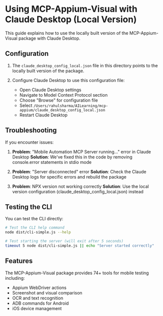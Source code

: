 # Using MCP-Appium-Visual with Claude Desktop (Local Version)

This guide explains how to use the locally built version of the MCP-Appium-Visual package with Claude Desktop.

## Configuration

1. The `claude_desktop_config_local.json` file in this directory points to the locally built version of the package.

2. Configure Claude Desktop to use this configuration file:
   - Open Claude Desktop settings
   - Navigate to Model Context Protocol section
   - Choose "Browse" for configuration file
   - Select `/Users/rahulsharma/AILearning/mcp-appium/claude_desktop_config_local.json`
   - Restart Claude Desktop

## Troubleshooting

If you encounter issues:

1. **Problem**: "Mobile Automation MCP Server running..." error in Claude Desktop
   **Solution**: We've fixed this in the code by removing console.error statements in stdio mode

2. **Problem**: "Server disconnected" error
   **Solution**: Check the Claude Desktop logs for specific errors and rebuild the package

3. **Problem**: NPX version not working correctly
   **Solution**: Use the local version configuration (claude_desktop_config_local.json) instead

## Testing the CLI

You can test the CLI directly:

```bash
# Test the CLI help command
node dist/cli-simple.js --help

# Test starting the server (will exit after 5 seconds)
timeout 5 node dist/cli-simple.js || echo "Server started correctly"
```

## Features

The MCP-Appium-Visual package provides 74+ tools for mobile testing including:
- Appium WebDriver actions
- Screenshot and visual comparison
- OCR and text recognition
- ADB commands for Android
- iOS device management
